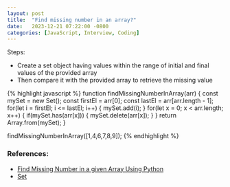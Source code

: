 ```yaml
---
layout: post
title:  "Find missing number in an array?"
date:   2023-12-21 07:22:00 -0800
categories: [JavaScript, Interview, Coding]
---
```


Steps:
- Create a set object having values within the range of initial
and final values of the provided array
- Then compare it with the provided array to retrieve the missing value


{% highlight javascript %}
function findMissingNumberInArray(arr) {
    const mySet = new Set();
    const firstEl = arr[0];
    const lastEl = arr[arr.length - 1];
    for(let i = firstEl; i <= lastEl; i++) {
        mySet.add(i);
    }
    for(let x = 0; x < arr.length; x++) {
        if(mySet.has(arr[x])) {
            mySet.delete(arr[x]);
        }
    }
    return Array.from(mySet);
}

findMissingNumberInArray([1,4,6,7,8,9]);
{% endhighlight %}



### References:
- [Find Missing Number in a given Array Using Python](https://djangocentral.com/find-missing-number-in-an-array-using-python/)
- [Set](https://developer.mozilla.org/en-US/docs/Web/JavaScript/Reference/Global_Objects/Set)